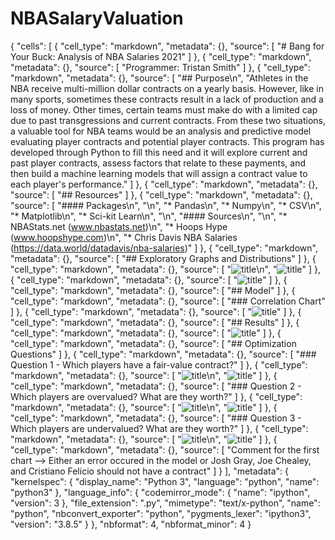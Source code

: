 # NBASalaryValuation
{
 "cells": [
  {
   "cell_type": "markdown",
   "metadata": {},
   "source": [
    "# Bang for Your Buck: Analysis of NBA Salaries 2021"
   ]
  },
  {
   "cell_type": "markdown",
   "metadata": {},
   "source": [
    "Programmer: Tristan Smith"
   ]
  },
  {
   "cell_type": "markdown",
   "metadata": {},
   "source": [
    "## Purpose\n",
    "Athletes in the NBA receive multi-million dollar contracts on a yearly basis. However, like in many sports, sometimes these contracts result in a lack of production and a loss of money. Other times, certain teams must make do with a limited cap due to past transgressions and current contracts. From these two situations, a valuable tool for NBA teams would be an analysis and predictive model evaluating player contracts and potential player contracts. This program has developed through Python to fill this need and it will explore current and past player contracts, assess factors that relate to these payments, and then build a machine learning models that will assign a contract value to each player's performance."
   ]
  },
  {
   "cell_type": "markdown",
   "metadata": {},
   "source": [
    "## Resources"
   ]
  },
  {
   "cell_type": "markdown",
   "metadata": {},
   "source": [
    "#### Packages\n",
    "\n",
    "* Pandas\n",
    "* Numpy\n",
    "* CSV\n",
    "* Matplotlib\n",
    "* Sci-kit Learn\n",
    "\n",
    "#### Sources\n",
    "\n",
    "* NBAStats.net (www.nbastats.net)\n",
    "* Hoops Hype (www.hoopshype.com)\n",
    "* Chris Davis NBA Salaries (https://data.world/datadavis/nba-salaries)"
   ]
  },
  {
   "cell_type": "markdown",
   "metadata": {},
   "source": [
    "## Exploratory Graphs and Distributions"
   ]
  },
  {
   "cell_type": "markdown",
   "metadata": {},
   "source": [
    "![title](images/positionHist.png)\n",
    "![title](images/medSalaries.png)"
   ]
  },
  {
   "cell_type": "markdown",
   "metadata": {},
   "source": [
    "![title](images/salGrowth2.png)"
   ]
  },
  {
   "cell_type": "markdown",
   "metadata": {},
   "source": [
    "## Model"
   ]
  },
  {
   "cell_type": "markdown",
   "metadata": {},
   "source": [
    "### Correlation Chart"
   ]
  },
  {
   "cell_type": "markdown",
   "metadata": {},
   "source": [
    "![title](images/correlations.png)"
   ]
  },
  {
   "cell_type": "markdown",
   "metadata": {},
   "source": [
    "## Results"
   ]
  },
  {
   "cell_type": "markdown",
   "metadata": {},
   "source": [
    "![title](images/valuation.png)"
   ]
  },
  {
   "cell_type": "markdown",
   "metadata": {},
   "source": [
    "## Optimization Questions"
   ]
  },
  {
   "cell_type": "markdown",
   "metadata": {},
   "source": [
    "### Question 1 - Which players have a fair-value contract?"
   ]
  },
  {
   "cell_type": "markdown",
   "metadata": {},
   "source": [
    "![title](images/fairvalued1.png)\n",
    "![title](images/fairvalued2.png)"
   ]
  },
  {
   "cell_type": "markdown",
   "metadata": {},
   "source": [
    "### Question 2 - Which players are overvalued? What are they worth?"
   ]
  },
  {
   "cell_type": "markdown",
   "metadata": {},
   "source": [
    "![title](images/overvalued1.png)\n",
    "![title](images/overvalued2.png)"
   ]
  },
  {
   "cell_type": "markdown",
   "metadata": {},
   "source": [
    "### Question 3 - Which players are undervalued? What are they worth?"
   ]
  },
  {
   "cell_type": "markdown",
   "metadata": {},
   "source": [
    "![title](images/undervalued1.png)\n",
    "![title](images/undervalued2.png)"
   ]
  },
  {
   "cell_type": "markdown",
   "metadata": {},
   "source": [
    "Comment for the first chart --> Either an error occured in the model or Josh Gray, Joe Chealey, and Cristiano Felicio should not have a contract"
   ]
  }
 ],
 "metadata": {
  "kernelspec": {
   "display_name": "Python 3",
   "language": "python",
   "name": "python3"
  },
  "language_info": {
   "codemirror_mode": {
    "name": "ipython",
    "version": 3
   },
   "file_extension": ".py",
   "mimetype": "text/x-python",
   "name": "python",
   "nbconvert_exporter": "python",
   "pygments_lexer": "ipython3",
   "version": "3.8.5"
  }
 },
 "nbformat": 4,
 "nbformat_minor": 4
}

